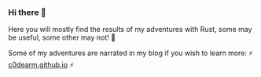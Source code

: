 ### Hi there 👋

Here you will mostly find the results of my adventures with Rust, some may be useful, some other may not! 🦀

Some of my adventures are narrated in my blog if you wish to learn more: ⚡ [c0dearm.github.io](https://c0dearm.github.io) ⚡
